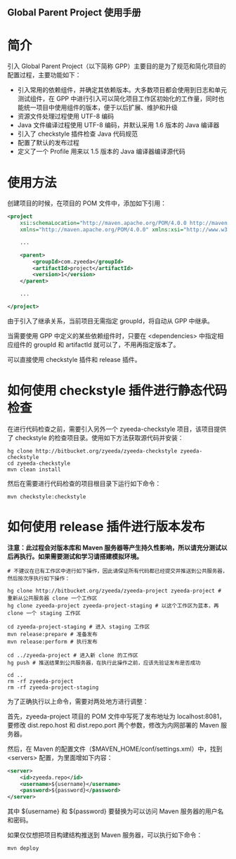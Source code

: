 Global Parent Project 使用手册
------------------------------

简介
====

引入 Global Parent Project（以下简称 GPP）主要目的是为了规范和简化项目的配置过程，主要功能如下：

- 引入常用的依赖组件，并确定其依赖版本。大多数项目都会使用到日志和单元测试组件，在 GPP 中进行引入可以简化项目工作区初始化的工作量，同时也能统一项目中使用组件的版本，便于以后扩展、维护和升级
- 资源文件处理过程使用 UTF-8 编码
- Java 文件编译过程使用 UTF-8 编码，并默认采用 1.6 版本的 Java 编译器
- 引入了 checkstyle 插件检查 Java 代码规范
- 配置了默认的发布过程
- 定义了一个 Profile 用来以 1.5 版本的 Java 编译器编译源代码

使用方法
========

创建项目的时候，在项目的 POM 文件中，添加如下引用：

```xml
<project
    xsi:schemaLocation="http://maven.apache.org/POM/4.0.0 http://maven.apache.org/xsd/maven-4.0.0.xsd"
    xmlns="http://maven.apache.org/POM/4.0.0" xmlns:xsi="http://www.w3.org/2001/XMLSchema-instance">

    ...

    <parent>
        <groupId>com.zyeeda</groupId>
        <artifactId>project</artifactId>
        <version>1</version>
    </parent>

    ...

</project>
```

由于引入了继承关系，当前项目无需指定 groupId，将自动从 GPP 中继承。

当需要使用 GPP 中定义的某些依赖组件时，只要在 &lt;dependencies&gt; 中指定相应组件的 groupId 和 artifactId 就可以了，不用再指定版本了。

可以直接使用 checkstyle 插件和 release 插件。

如何使用 checkstyle 插件进行静态代码检查
========================================

在进行代码检查之前，需要引入另外一个 zyeeda-checkstyle 项目，该项目提供了 checkstyle 的检查项目录。使用如下方法获取源代码并安装：

```
hg clone http://bitbucket.org/zyeeda/zyeeda-checkstyle zyeeda-checkstyle
cd zyeeda-checkstyle
mvn clean install
```

然后在需要进行代码检查的项目根目录下运行如下命令：

```
mvn checkstyle:checkstyle
```

如何使用 release 插件进行版本发布
=================================

**注意：此过程会对版本库和 Maven 服务器等产生持久性影响，所以请充分测试以后再执行。如果需要测试和学习请搭建模拟环境。**

```
# 不建议在已有工作区中进行如下操作，因此请保证所有代码都已经提交并推送到公共服务器，然后按次序执行如下操作：

hg clone http://bitbucket.org/zyeeda/zyeeda-project zyeeda-project # 重新从公共服务器 clone 一个工作区
hg clone zyeeda-project zyeeda-project-staging # 以这个工作区为蓝本，再 clone 一个 staging 工作区

cd zyeeda-project-staging # 进入 staging 工作区
mvn release:prepare # 准备发布
mvn release:perform # 执行发布

cd ../zyeeda-project # 进入新 clone 的工作区
hg push # 推送结果到公共服务器，在执行此操作之前，应该先验证发布是否成功

cd ..
rm -rf zyeeda-project
rm -rf zyeeda-project-staging
```

为了正确执行以上命令，需要对两处地方进行调整：

首先，zyeeda\-project 项目的 POM 文件中写死了发布地址为 localhost:8081，要修改 dist.repo.host 和 dist.repo.port 两个参数，修改为内网部署的 Maven 服务器。

然后，在 Maven 的配置文件（$MAVEN\_HOME/conf/settings.xml）中，找到 &lt;servers&gt; 配置，为里面增如下内容：

```xml
<server>
    <id>zyeeda.repo</id>
    <username>${username}</username>
    <password>${password}</password>
</server>
```

其中 ${username} 和 ${password} 要替换为可以访问 Maven 服务器的用户名和密码。

如果仅仅想把项目构建结构推送到 Maven 服务器，可以执行如下命令：

```
mvn deploy
```

